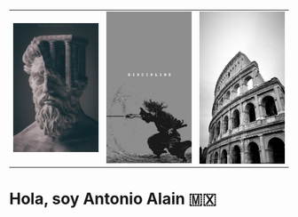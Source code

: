 <table> 
  <tr> <td><img src="https://raw.githubusercontent.com/ByAntonioMV/ByAntonioMV/main/focus.jpeg" alt="Banner Antonio" width="250"/></td> 
    <td><img src="https://raw.githubusercontent.com/ByAntonioMV/ByAntonioMV/main/Diciplina.jpeg" alt="Banner Antonio" width="250"/></td> 
    <td><img src="https://raw.githubusercontent.com/ByAntonioMV/ByAntonioMV/main/Fotografia.jpeg" alt="Banner Antonio" width="250"/></td> </tr> 
</table>

<h1>Hola, soy Antonio Alain 🇲🇽</h1>

